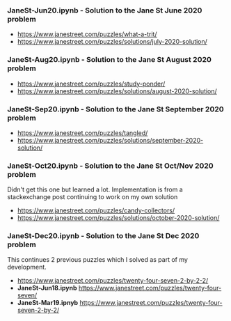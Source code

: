 ### JaneSt-Jun20.ipynb - Solution to the Jane St June 2020 problem 
* https://www.janestreet.com/puzzles/what-a-trit/ 
* https://www.janestreet.com/puzzles/solutions/july-2020-solution/
### JaneSt-Aug20.ipynb - Solution to the Jane St August 2020 problem 
* https://www.janestreet.com/puzzles/study-ponder/ 
* https://www.janestreet.com/puzzles/solutions/august-2020-solution/
### JaneSt-Sep20.ipynb - Solution to the Jane St September 2020 problem 
* https://www.janestreet.com/puzzles/tangled/
* https://www.janestreet.com/puzzles/solutions/september-2020-solution/
### JaneSt-Oct20.ipynb - Solution to the Jane St Oct/Nov 2020 problem 
Didn't get this one but learned a lot. Implementation is from a stackexchange post
continuing to work on my own solution
* https://www.janestreet.com/puzzles/candy-collectors/
* https://www.janestreet.com/puzzles/solutions/october-2020-solution/
### JaneSt-Dec20.ipynb - Solution to the Jane St Dec 2020 problem 
This continues 2 previous puzzles which I solved as part of my development.
* https://www.janestreet.com/puzzles/twenty-four-seven-2-by-2-2/
* **JaneSt-Jun18.ipynb** https://www.janestreet.com/puzzles/twenty-four-seven/
* **JaneSt-Mar19.ipnyb** https://www.janestreet.com/puzzles/twenty-four-seven-2-by-2/
